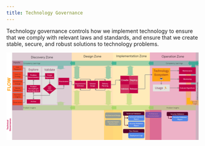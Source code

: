 ```yaml
---
title: Technology Governance
---
```


Technology governance controls how we implement technology to ensure that we comply with relevant laws and standards, and ensure that we create stable, secure, and robust solutions to technology problems.

![Technology Governance Overview](../../assets/Technical-Governance.png)